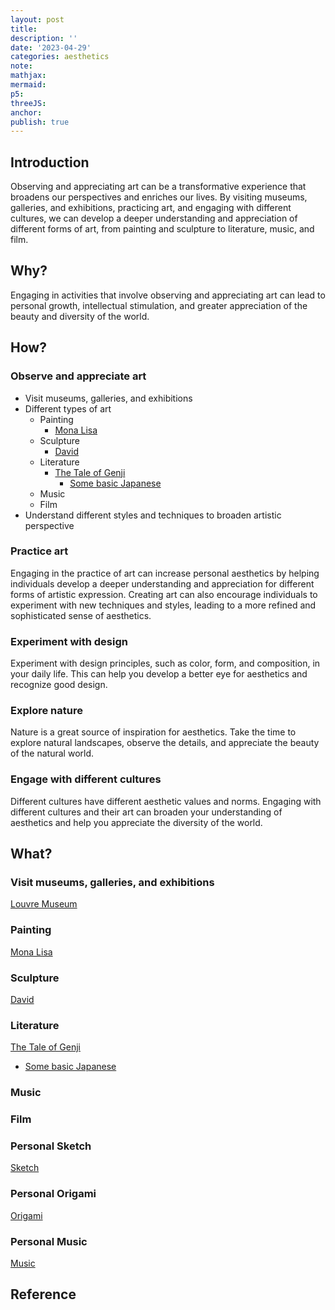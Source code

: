 ```yaml
---
layout: post
title:
description: ''
date: '2023-04-29'
categories: aesthetics
note:
mathjax:
mermaid:
p5:
threeJS:
anchor:
publish: true
---
```


## Introduction

Observing and appreciating art can be a transformative experience that broadens our perspectives and enriches our lives. By visiting museums, galleries, and exhibitions, practicing art, and engaging with different cultures, we can develop a deeper understanding and appreciation of different forms of art, from painting and sculpture to literature, music, and film.

## Why?

Engaging in activities that involve observing and appreciating art can lead to personal growth, intellectual stimulation, and greater appreciation of the beauty and diversity of the world.

## How?

### Observe and appreciate art
  
* Visit museums, galleries, and exhibitions
* Different types of art
  * Painting
    * [Mona Lisa](https://www.youtube.com/watch?v=A_DRNbpsU3Q)
  * Sculpture
    * [David](http://localhost:4000/blog/aesthetics/2023/04/29/personal-aesthetics.html)
  * Literature
    * [The Tale of Genji]({{site.baseurl}}/literature/2023/04/30/the-tale-of-genji.html)
      * [Some basic Japanese]({{site.baseurl}}/japanese/2022/03/09/N5.html)
  * Music
  * Film
* Understand different styles and techniques to broaden artistic perspective

### Practice art

Engaging in the practice of art can increase personal aesthetics by helping individuals develop a deeper understanding and appreciation for different forms of artistic expression. Creating art can also encourage individuals to experiment with new techniques and styles, leading to a more refined and sophisticated sense of aesthetics.

### Experiment with design

Experiment with design principles, such as color, form, and composition, in your daily life. This can help you develop a better eye for aesthetics and recognize good design.

### Explore nature

Nature is a great source of inspiration for aesthetics. Take the time to explore natural landscapes, observe the details, and appreciate the beauty of the natural world.

### Engage with different cultures

Different cultures have different aesthetic values and norms. Engaging with different cultures and their art can broaden your understanding of aesthetics and help you appreciate the diversity of the world.

## What?

### Visit museums, galleries, and exhibitions

[Louvre Museum](https://www.youtube.com/watch?v=6vuFh6NNa70&t=12s)

### Painting

[Mona Lisa](https://www.youtube.com/watch?v=A_DRNbpsU3Q)

### Sculpture

[David](http://localhost:4000/blog/aesthetics/2023/04/29/personal-aesthetics.html)

### Literature

[The Tale of Genji]({{site.baseurl}}/literature/2023/04/30/the-tale-of-genji.html)
  * [Some basic Japanese]({{site.baseurl}}/japanese/2022/03/09/N5.html)

### Music

### Film

### Personal Sketch

[Sketch]({{site.baseurl}}/art/2022/08/21/sketch.html)

### Personal Origami

[Origami]({{site.baseurl}}/art/2023/04/23/origami.html)

### Personal Music

[Music]({{site.baseurl}}/music/2023/04/11/music.html)

## Reference
